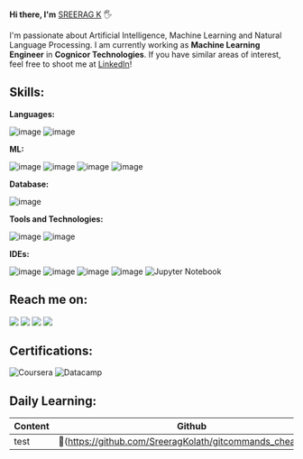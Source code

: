 **Hi there, I'm** [SREERAG K](https://www.linkedin.com/in/sreerag-radhakrishnan-599036130/) :raised_hand_with_fingers_splayed:

I'm passionate about Artificial Intelligence, Machine Learning and Natural Language Processing. I am currently working as **Machine Learning Engineer** in **Cognicor Technologies**. If you have similar areas of interest, feel free to shoot me at [LinkedIn](https://www.linkedin.com/in/sreerag-radhakrishnan-599036130/)!

## Skills:

**Languages:**

![image](https://user-images.githubusercontent.com/31788971/209658756-02ac0896-c853-4913-8e77-b940e115c44d.png) ![image](https://user-images.githubusercontent.com/31788971/209658931-53ea3411-e389-461d-b10d-5eed9d8bd932.png)

**ML:**

![image](https://user-images.githubusercontent.com/31788971/209659144-2cfe38ef-6192-4987-b223-26949c90dd05.png) ![image](https://user-images.githubusercontent.com/31788971/209659200-cb1c91a1-e5b0-4e53-bbe2-e7296fa040d7.png) ![image](https://user-images.githubusercontent.com/31788971/209659241-515f1484-79c7-4e0a-9a7d-a8d8aad51c1b.png) ![image](https://user-images.githubusercontent.com/31788971/209659273-925c65d7-b988-4b17-a8a1-ac29d969ebc2.png) 

**Database:**

![image](https://user-images.githubusercontent.com/31788971/209659589-3685127f-badc-41e9-a28e-c531ff373d09.png)

**Tools and Technologies:**

![image](https://user-images.githubusercontent.com/31788971/209659757-de513454-6c4b-40b4-9c90-10e587221759.png) ![image](https://user-images.githubusercontent.com/31788971/209659707-7028fb84-3819-4bcb-897d-3e2a923f3074.png)

**IDEs:**

![image](https://user-images.githubusercontent.com/31788971/209659923-101b99f4-f13f-4f2a-99d6-5c7d8da6ba39.png) ![image](https://user-images.githubusercontent.com/31788971/209659992-df7c91c5-628e-40f9-82ef-7c92fa477193.png) ![image](https://user-images.githubusercontent.com/31788971/209660058-d7016d64-bc5e-4c96-a264-fcaf7058c200.png) ![image](https://user-images.githubusercontent.com/31788971/209660107-8fa3193c-ec37-4a5f-bc19-689f4ab21a3c.png) ![Jupyter Notebook](https://img.shields.io/badge/jupyter-%23FA0F00.svg?style=for-the-badge&logo=jupyter&logoColor=white)




## Reach me on:

<a href="https://www.linkedin.com/in/sreerag-radhakrishnan-599036130/"><img src="https://img.shields.io/badge/linkedin-%230077B5.svg?style=for-the-badge&logo=linkedin&logoColor=white"><a> <a href="https://mail.google.com/mail/u/1/#inbox?compose=new"><img src="https://img.shields.io/badge/Gmail-D14836?style=for-the-badge&logo=gmail&logoColor=white"><a> <a href="https://twitter.com/KolathSreerag"><img src="https://img.shields.io/badge/Twitter-%231DA1F2.svg?style=for-the-badge&logo=Twitter&logoColor=white"><a> <a href="https://www.kaggle.com/sreeragkolath"><img src="https://img.shields.io/badge/Kaggle-035a7d?style=for-the-badge&logo=kaggle&logoColor=white"><a>
  
  
## Certifications:

![Coursera](https://img.shields.io/badge/Coursera-%230056D2.svg?style=for-the-badge&logo=Coursera&logoColor=white) ![Datacamp](https://img.shields.io/badge/Datacamp-05192D?style=for-the-badge&logo=datacamp&logoColor=03E860)
  

## Daily Learning:

| Content | Github | Substack |
| --- | --- | --- |
| test |🔗(https://github.com/SreeragKolath/gitcommands_cheatsheet) | 🔗 |

